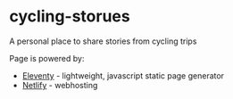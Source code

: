 # cycling-storues

A personal place to share stories from cycling trips

Page is powered by:

- [Eleventy](https://www.11ty.dev/) - lightweight, javascript static page generator
- [Netlify](https://www.netlify.com/) - webhosting
